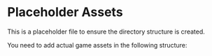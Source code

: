# Placeholder Assets

This is a placeholder file to ensure the directory structure is created. 

You need to add actual game assets in the following structure:
